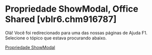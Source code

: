 
# Propriedade ShowModal, Office Shared [vblr6.chm916787]

Olá! Você foi redirecionado para uma das nossas páginas de Ajuda F1. Selecione o tópico que estava procurando abaixo.

[Propriedade ShowModal](http://msdn.microsoft.com/library/710c7bc7-ce50-057f-680e-e2be157d0dac%28Office.15%29.aspx)
